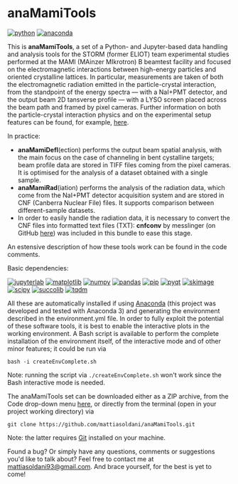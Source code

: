 # anaMamiTools

[![python](https://img.shields.io/badge/python->=3-blue.svg)](https://www.python.org/) [![anaconda](https://img.shields.io/badge/anaconda-3-blue.svg)](https://www.anaconda.com/)

This is **anaMamiTools**, a set of a Python- and Jupyter-based data handling and analysis tools for the STORM (former ELIOT) team experimental studies performed at the MAMI (MAinzer MIkrotron) B beamtest facility and focused on the electromagnetic interactions between high-energy particles and oriented crystalline lattices. In particular, measurements are taken of both the electromagnetic radiation emitted in the particle-crystal interaction, from the standpoint of the energy spectra &mdash; with a NaI+PMT detector, and the output beam 2D tansverse profile &mdash; with a LYSO screen placed across the beam path and framed by pixel cameras. Further information on both the particle-crystal interaction physics and on the experimental setup features can be found, for example, [here](http://cds.cern.ch/record/2626151).

In practice:
- **anaMamiDefl**(ection) performs the output beam spatial analysis, with the main focus on the case of channeling in bent cystalline targets; beam profile data are stored in TIFF files coming from the pixel cameras. It is optimised for the analysis of a dataset obtained with a single sample.
- **anaMamiRad**(iation) performs the analysis of the radiation data, which come from the NaI+PMT detector acquisition system and are stored in CNF (Canberra Nuclear File) files. It supports comparison between different-sample datasets.
- In order to easily handle the radiation data, it is necessary to convert the CNF files into formatted text files (TXT):  **cnfconv** by messlinger (on GitHub [here](https://github.com/messlinger/cnfconv)) was included in this bundle to ease this stage.

An estensive description of how these tools work can be found in the code comments.

Basic dependencies:

[![jupyterlab](https://img.shields.io/badge/jupyterlab-2-blue.svg)](https://jupyterlab.readthedocs.io/en/stable/) [![matplotlib](https://img.shields.io/badge/matplotlib-3.3.1-blue.svg)](https://matplotlib.org/) [![numpy](https://img.shields.io/badge/numpy-grey.svg)](https://numpy.org/) [![pandas](https://img.shields.io/badge/pandas-grey.svg)](https://pandas.pydata.org/) [![pip](https://img.shields.io/badge/pip-grey.svg)](https://pip.pypa.io/en/stable/) [![pyqt](https://img.shields.io/badge/pyqt-grey.svg)](https://riverbankcomputing.com/software/pyqt/intro) [![skimage](https://img.shields.io/badge/skimage-grey.svg)](https://scikit-image.org/) [![scipy](https://img.shields.io/badge/scipy-grey.svg)](https://www.scipy.org/)  [![succolib](https://img.shields.io/badge/succolib-grey.svg)](https://github.com/mattiasoldani/succolib) [![tqdm](https://img.shields.io/badge/tqdm-grey.svg)](https://github.com/tqdm/tqdm)

All these are automatically installed if using [Anaconda](https://www.anaconda.com/) (this project was developed and tested with Anaconda 3) and generating the environment described in the environment.yml file. In order to fully exploit the potential of these software tools, it is best to enable the interactive plots in the working environment. A Bash script is available to perform the complete installation of the environment itself, of the interactive mode and of other minor features; it could be run via
```shell
bash -i createEnvComplete.sh
```
Note: running the script via `./createEnvComplete.sh` won't work since the Bash interactive mode is needed.

The anaMamiTools set can be downloaded either as a ZIP archive, from the Code drop-down menu [here](https://github.com/mattiasoldani/anaMamiTools), or directly from the terminal (open in your project working directory) via
```shell
git clone https://github.com/mattiasoldani/anaMamiTools.git
```
Note: the latter requires  [Git](https://git-scm.com/) installed on your machine.

Found a bug? Or simply have any questions, comments or suggestions you'd like to talk about? Feel free to contact me at <mattiasoldani93@gmail.com>. And brace yourself, for the best is yet to come!

